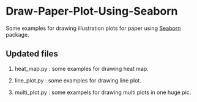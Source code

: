 # Draw-Paper-Plot-Using-Seaborn
Some examples for drawing illustration plots for paper using [Seaborn](https://seaborn.pydata.org/) package.

## Updated files
1. heat_map.py : some examples for drawing heat map.

2. line_plot.py : some examples for drawing line plot.
3. multi_plot.py : some exampels for drawing multi plots in one huge pic.
